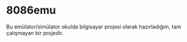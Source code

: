 # 8086emu

Bu emülator/simülator okulda bilgisayar projesi olarak hazırladığım, tam çalışmayan bir projedir. 
